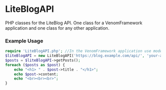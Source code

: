 # LiteBlogAPI
PHP classes for the LiteBlog API. One class for a VenomFramework application and one class for any other application.
### Example Usage
```php
require 'LiteBlogAPI.php'; //In the VenomFramework application use models\LiteBlogAPI instead of require.
$liteBlogAPI = new LiteBlogAPI('https://blog.example.com/api/', 'your-api-key-here');
$posts = $liteBlogAPI->getPosts();
foreach ($posts as $post) {
	echo "<h1> " . $post->title . "</h1>";
	echo $post->content;
	echo "<br><br><br>";
}
```
